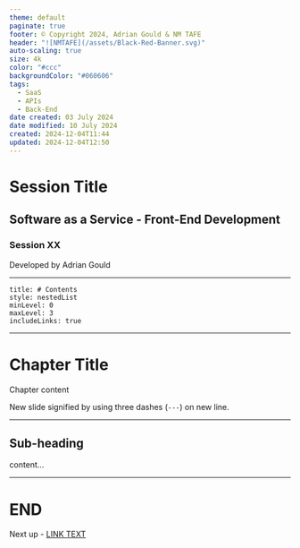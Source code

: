```yaml
---
theme: default
paginate: true
footer: © Copyright 2024, Adrian Gould & NM TAFE
header: "![NMTAFE](/assets/Black-Red-Banner.svg)"
auto-scaling: true
size: 4k
color: "#ccc"
backgroundColor: "#060606"
tags:
  - SaaS
  - APIs
  - Back-End
date created: 03 July 2024
date modified: 10 July 2024
created: 2024-12-04T11:44
updated: 2024-12-04T12:50
---
```


# Session Title

## Software as a Service - Front-End Development

### Session XX

Developed by Adrian Gould

---

```table-of-contents
title: # Contents
style: nestedList
minLevel: 0
maxLevel: 3
includeLinks: true
```

---

# Chapter Title

Chapter content

New slide signified by using three dashes (`---`) on new line.

---

## Sub-heading

content…

---

# END

Next up - [LINK TEXT](#)
